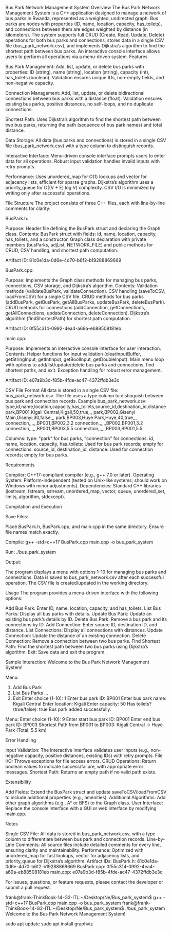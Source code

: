 Bus Park Network Management System
Overview
The Bus Park Network Management System is a C++ application designed to manage a network of bus parks in Rwanda, represented as a weighted, undirected graph. Bus parks are nodes with properties (ID, name, location, capacity, has_toilets), and connections between them are edges weighted by distance (in kilometers). The system supports full CRUD (Create, Read, Update, Delete) operations for both bus parks and connections, stores data in a single CSV file (bus_park_network.csv), and implements Dijkstra’s algorithm to find the shortest path between bus parks. An interactive console interface allows users to perform all operations via a menu-driven system.
Features

Bus Park Management:
Add, list, update, or delete bus parks with properties: ID (string), name (string), location (string), capacity (int), has_toilets (boolean).
Validation ensures unique IDs, non-empty fields, and non-negative capacity.

Connection Management:
Add, list, update, or delete bidirectional connections between bus parks with a distance (float).
Validation ensures existing bus parks, positive distances, no self-loops, and no duplicate connections.

Shortest Path:
Uses Dijkstra’s algorithm to find the shortest path between two bus parks, returning the path (sequence of bus park names) and total distance.

Data Storage:
All data (bus parks and connections) is stored in a single CSV file (bus_park_network.csv) with a type column to distinguish records.

Interactive Interface:
Menu-driven console interface prompts users to enter data for all operations.
Robust input validation handles invalid inputs with retry prompts.

Performance:
Uses unordered_map for O(1) lookups and vector for adjacency lists, efficient for sparse graphs.
Dijkstra’s algorithm uses a priority_queue for O((V + E) log V) complexity.
CSV I/O is minimized by writing only after successful operations.

File Structure
The project consists of three C++ files, each with line-by-line comments for clarity:

BusPark.h:

Purpose: Header file defining the BusPark struct and declaring the Graph class.
Contents:
BusPark struct with fields: id, name, location, capacity, has_toilets, and a constructor.
Graph class declaration with private members (busParks, adjList, NETWORK_FILE) and public methods for CRUD, CSV handling, and shortest path computation.

Artifact ID: 81c0e1da-0d6e-4d70-b6f2-b19288869669

BusPark.cpp:

Purpose: Implements the Graph class methods for managing bus parks, connections, CSV storage, and Dijkstra’s algorithm.
Contents:
Validation methods (validateBusPark, validateConnection).
CSV handling (saveToCSV, loadFromCSV) for a single CSV file.
CRUD methods for bus parks (addBusPark, getBusPark, getAllBusParks, updateBusPark, deleteBusPark).
CRUD methods for connections (addConnection, getConnections, getAllConnections, updateConnection, deleteConnection).
Dijkstra’s algorithm (findShortestPath) for shortest path computation.

Artifact ID: 0f55c314-0992-4ea4-a69a-eb88508181eb

main.cpp:

Purpose: Implements an interactive console interface for user interaction.
Contents:
Helper functions for input validation (clearInputBuffer, getStringInput, getIntInput, getBoolInput, getDoubleInput).
Main menu loop with options to add/list/update/delete bus parks and connections, find shortest paths, and exit.
Exception handling for robust error management.

Artifact ID: e07a9b3d-f85b-4fde-ac47-4372ffdb3e3c

CSV File Format
All data is stored in a single CSV file: bus_park_network.csv. The file uses a type column to distinguish between bus park and connection records.
Example bus_park_network.csv:
type,id,name,location,capacity,has_toilets,source_id,destination_id,distance
park,BP001,Kigali Central,Kigali,50,true,,,
park,BP002,Gisenyi Main,Gisenyi,30,false,,,
park,BP003,Huye Park,Huye,40,true,,,
connection,,,,,,BP001,BP002,3.2
connection,,,,,,BP002,BP001,3.2
connection,,,,,,BP001,BP003,5.5
connection,,,,,,BP003,BP001,5.5

Columns:
type: "park" for bus parks, "connection" for connections.
id, name, location, capacity, has_toilets: Used for bus park records; empty for connections.
source_id, destination_id, distance: Used for connection records; empty for bus parks.

Requirements

Compiler: C++17-compliant compiler (e.g., g++ 7.0 or later).
Operating System: Platform-independent (tested on Unix-like systems; should work on Windows with minor adjustments).
Dependencies: Standard C++ libraries (iostream, fstream, sstream, unordered_map, vector, queue, unordered_set, limits, algorithm, stdexcept).

Compilation and Execution

Save Files:

Place BusPark.h, BusPark.cpp, and main.cpp in the same directory.
Ensure file names match exactly.

Compile:
g++ -std=c++17 BusPark.cpp main.cpp -o bus_park_system

Run:
./bus_park_system

Output:

The program displays a menu with options 1-10 for managing bus parks and connections.
Data is saved to bus_park_network.csv after each successful operation.
The CSV file is created/updated in the working directory.

Usage
The program provides a menu-driven interface with the following options:

Add Bus Park: Enter ID, name, location, capacity, and has_toilets.
List Bus Parks: Display all bus parks with details.
Update Bus Park: Update an existing bus park’s details by ID.
Delete Bus Park: Remove a bus park and its connections by ID.
Add Connection: Enter source ID, destination ID, and distance.
List Connections: Display all connections with distances.
Update Connection: Update the distance of an existing connection.
Delete Connection: Remove a connection between two bus parks.
Find Shortest Path: Find the shortest path between two bus parks using Dijkstra’s algorithm.
Exit: Save data and exit the program.

Sample Interaction:
Welcome to the Bus Park Network Management System!

Menu:

1. Add Bus Park
2. List Bus Parks
   ...
3. Exit
   Enter choice (1-10): 1
   Enter bus park ID: BP001
   Enter bus park name: Kigali Central
   Enter location: Kigali
   Enter capacity: 50
   Has toilets? (true/false): true
   Bus park added successfully.

Menu:
Enter choice (1-10): 9
Enter start bus park ID: BP001
Enter end bus park ID: BP003
Shortest Path from BP001 to BP003:
Kigali Central -> Huye Park (Total: 5.5 km)

Error Handling

Input Validation: The interactive interface validates user inputs (e.g., non-negative capacity, positive distances, existing IDs) with retry prompts.
File I/O: Throws exceptions for file access errors.
CRUD Operations: Return boolean values to indicate success/failure, with appropriate error messages.
Shortest Path: Returns an empty path if no valid path exists.

Extensibility

Add Fields: Extend the BusPark struct and update saveToCSV/loadFromCSV to include additional properties (e.g., amenities).
Additional Algorithms: Add other graph algorithms (e.g., A\* or BFS) to the Graph class.
User Interface: Replace the console interface with a GUI or web interface by modifying main.cpp.

Notes

Single CSV File: All data is stored in bus_park_network.csv, with a type column to differentiate between bus park and connection records.
Line-by-Line Comments: All source files include detailed comments for every line, ensuring clarity and maintainability.
Performance: Optimized with unordered_map for fast lookups, vector for adjacency lists, and priority_queue for Dijkstra’s algorithm.
Artifact IDs:
BusPark.h: 81c0e1da-0d6e-4d70-b6f2-b19288869669
BusPark.cpp: 0f55c314-0992-4ea4-a69a-eb88508181eb
main.cpp: e07a9b3d-f85b-4fde-ac47-4372ffdb3e3c

For issues, questions, or feature requests, please contact the developer or submit a pull request.

frank@frank-ThinkBook-14-G2-ITL:~/Desktop/Ne/Bus_park_system$ g++ -std=c++17 BusPark.cpp main.cpp -o bus_park_system
frank@frank-ThinkBook-14-G2-ITL:~/Desktop/Ne/Bus_park_system$ ./bus_park_system
Welcome to the Bus Park Network Management System!

sudo apt update
sudo apt install graphviz
